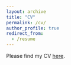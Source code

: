 ```yaml
---
layout: archive
title: "CV"
permalink: /cv/
author_profile: true
redirect_from:
  - /resume
---
```

Please find my CV [here](/files/Pulido_Andres_Resume.pdf).
